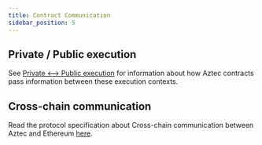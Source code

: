 ```yaml
---
title: Contract Communication
sidebar_position: 5
---
```


## Private / Public execution

See [Private \<--\> Public execution](./public_private_calls.md) for information about how Aztec contracts pass information between these execution contexts.

## Cross-chain communication

Read the protocol specification about Cross-chain communication between Aztec and Ethereum [here](../../../../protocol-specs/l1-smart-contracts/index.md).
